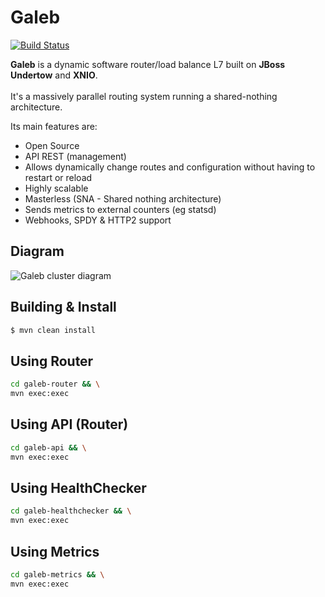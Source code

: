 Galeb
===========================
[![Build Status](https://travis-ci.org/galeb/galeb.svg)](https://travis-ci.org/galeb/galeb)

**Galeb** is a dynamic software router/load balance L7 built on **JBoss Undertow** and **XNIO**.<br/><br/>
It's a massively parallel routing system running a shared-nothing architecture.

Its main features are:
* Open Source
* API REST (management)
* Allows dynamically change routes and configuration without having to restart or reload
* Highly scalable
* Masterless (SNA - Shared nothing architecture)
* Sends metrics to external counters (eg statsd)
* Webhooks, SPDY & HTTP2 support

Diagram
-----
![Galeb cluster diagram](https://raw.githubusercontent.com/galeb/galeb/master/docs/static/diagram.png)

Building & Install
-----

```bash
$ mvn clean install
```
Using Router
-----
```bash
cd galeb-router && \
mvn exec:exec
```

Using API (Router)
-----
```bash
cd galeb-api && \
mvn exec:exec
```

Using HealthChecker
-----
```bash
cd galeb-healthchecker && \
mvn exec:exec
```

Using Metrics
-----
```bash
cd galeb-metrics && \
mvn exec:exec
```
